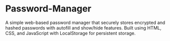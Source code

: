 # Password-Manager
A simple web-based password manager that securely stores encrypted and hashed passwords with autofill and show/hide features. Built using HTML, CSS, and JavaScript with LocalStorage for persistent storage.
